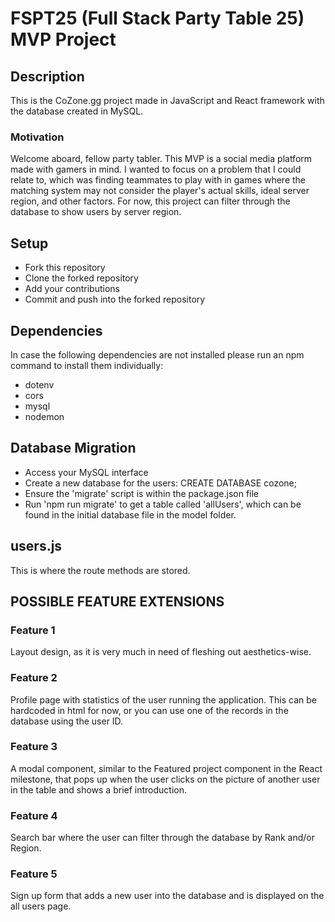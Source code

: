# FSPT25 (Full Stack Party Table 25) MVP Project

## Description

This is the CoZone.gg project made in JavaScript and React framework with the database created in MySQL.

### Motivation

Welcome aboard, fellow party tabler. This MVP is a social media platform made with gamers in mind.
I wanted to focus on a problem that I could relate to, which was finding teammates to play with in games
where the matching system may not consider the player's actual skills, ideal server region, and other factors.
For now, this project can filter through the database to show users by server region.

## Setup

- Fork this repository
- Clone the forked repository
- Add your contributions
- Commit and push into the forked repository

## Dependencies

In case the following dependencies are not installed please run an npm command to install them individually:

- dotenv
- cors
- mysql
- nodemon

## Database Migration

- Access your MySQL interface
- Create a new database for the users: CREATE DATABASE cozone;
- Ensure the 'migrate' script is within the package.json file
- Run 'npm run migrate' to get a table called 'allUsers', which 
  can be found in the initial database file in the model folder.

## users.js

This is where the route methods are stored.

## POSSIBLE FEATURE EXTENSIONS

### Feature 1

Layout design, as it is very much in need of fleshing out aesthetics-wise.

### Feature 2

Profile page with statistics of the user running the application. This can be hardcoded in html for now, 
or you can use one of the records in the database using the user ID.

### Feature 3

A modal component, similar to the Featured project component in the React milestone, that pops up when
the user clicks on the picture of another user in the table and shows a brief introduction.

### Feature 4

Search bar where the user can filter through the database by Rank and/or Region.

### Feature 5

Sign up form that adds a new user into the database and is displayed on the all users page.
